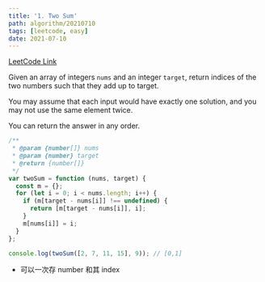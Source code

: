 ```yaml
---
title: '1. Two Sum'
path: algorithm/20210710
tags: [leetcode, easy]
date: 2021-07-10
---
```


[LeetCode Link](https://leetcode.com/problems/two-sum/)

Given an array of integers `nums` and an integer `target`, return indices of the two numbers such that they add up to target.

You may assume that each input would have exactly one solution, and you may not use the same element twice.

You can return the answer in any order.

```javascript
/**
 * @param {number[]} nums
 * @param {number} target
 * @return {number[]}
 */
var twoSum = function (nums, target) {
  const m = {};
  for (let i = 0; i < nums.length; i++) {
    if (m[target - nums[i]] !== undefined) {
      return [m[target - nums[i]], i];
    }
    m[nums[i]] = i;
  }
};

console.log(twoSum([2, 7, 11, 15], 9)); // [0,1]
```
* 可以一次存 number 和其 index